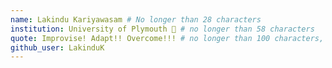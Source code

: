 ```yaml
---
name: Lakindu Kariyawasam # No longer than 28 characters
institution: University of Plymouth 🚩 # no longer than 58 characters
quote: Improvise! Adapt!! Overcome!!! # no longer than 100 characters, avoid using quotes(") to guarantee the format remains the same.
github_user: LakinduK
---
```


